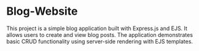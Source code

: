 # Blog-Website
This project is a simple blog application built with Express.js and EJS. It allows users to create and view blog posts. The application demonstrates basic CRUD functionality using server-side rendering with EJS templates.
